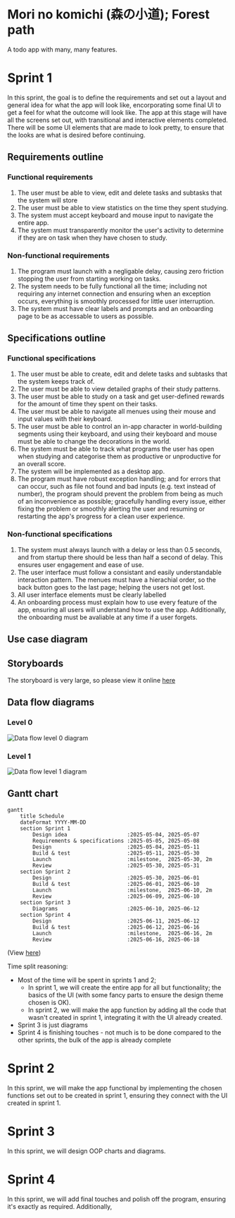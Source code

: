# Mori no komichi (森の小道); Forest path
A todo app with many, many features.

# Sprint 1
In this sprint, the goal is to define the requirements and set out a layout and general idea for what the app will look like, encorporating some final UI to get a feel for what the outcome will look like. The app at this stage will have all the screens set out, with transitional and interactive elements completed. There will be some UI elements that are made to look pretty, to ensure that the looks are what is desired before continuing.
## Requirements outline
### Functional requirements
1. The user must be able to view, edit and delete tasks and subtasks that the system will store
2. The user must be able to view statistics on the time they spent studying.
3. The system must accept keyboard and mouse input to navigate the entire app.
4. The system must transparently monitor the user's activity to determine if they are on task when they have chosen to study.
### Non-functional requirements
1. The program must launch with a negligable delay, causing zero friction stopping the user from starting working on tasks.
2. The system needs to be fully functional all the time; including not requiring any internet connection and ensuring when an exception occurs, everything is smoothly processed for little user interruption.
3. The system must have clear labels and prompts and an onboarding page to be as accessable to users as possible.
## Specifications outline
### Functional specifications
1. The user must be able to create, edit and delete tasks and subtasks that the system keeps track of.
2. The user must be able to view detailed graphs of their study patterns.
3. The user must be able to study on a task and get user-defined rewards for the amount of time they spent on their tasks.
4. The user must be able to navigate all menues using their mouse and input values with their keyboard.
5. The user must be able to control an in-app character in world-building segments using their keyboard, and using their keyboard and mouse must be able to change the decorations in the world.
6. The system must be able to track what programs the user has open when studying and categorise them as productive or unproductive for an overall score.
7. The system will be implemented as a desktop app.
8. The program must have robust exception handling; and for errors that can occur, such as file not found and bad inputs (e.g. text instead of number), the program should prevent the problem from being as much of an inconvenience as possible; gracefully handling every issue, either fixing the problem or smoothly alerting the user and resuming or restarting the app's progress for a clean user experience.
### Non-functional specifications
1. The system must always launch with a delay or less than 0.5 seconds, and from startup there should be less than half a second of delay. This ensures user engagement and ease of use.
2. The user interface must follow a consistant and easily understandable interaction pattern. The menues must have a hierachial order, so the back button goes to the last page; helping the users not get lost.
3. All user interface elements must be clearly labelled
4. An onboarding process must explain how to use every feature of the app, ensuring all users will understand how to use the app. Additionally, the onboarding must be avaliable at any time if a user forgets.
## Use case diagram
## Storyboards
The storyboard is very large, so please view it online [here](https://excalidraw.com/#json=0pviVfWcTNLK0z1RRgB37,hJraR8767Ax1RVhMA-3DlQ)
## Data flow diagrams
### Level 0
![Data flow level 0 diagram](image.png)
### Level 1
![Data flow level 1 diagram](image-1.png)
## Gantt chart
```mermaid
gantt
    title Schedule
    dateFormat YYYY-MM-DD
    section Sprint 1
        Design idea                   :2025-05-04, 2025-05-07
        Requirements & specifications :2025-05-05, 2025-05-08
        Design                        :2025-05-04, 2025-05-11
        Build & test                  :2025-05-11, 2025-05-30
        Launch                        :milestone,  2025-05-30, 2m
        Review                        :2025-05-30, 2025-05-31
    section Sprint 2
        Design                        :2025-05-30, 2025-06-01
        Build & test                  :2025-06-01, 2025-06-10
        Launch                        :milestone,  2025-06-10, 2m
        Review                        :2025-06-09, 2025-06-10
    section Sprint 3
        Diagrams                      :2025-06-10, 2025-06-12
    section Sprint 4
        Design                        :2025-06-11, 2025-06-12
        Build & test                  :2025-06-12, 2025-06-16
        Launch                        :milestone,  2025-06-16, 2m
        Review                        :2025-06-16, 2025-06-18

```
(View [here](https://mermaid.live/view#pako:eNqllE1vozAQhv-KNYeeSISBAPFxN-ppc2lPXXGx8IRYAjs19u62Uf77GtIUq0lbpR1x8Nfzjv0azx5qLRAYNFxZWyniw0rbIrmvtyhci8cxwS3eatNxSx58zNbr2Wp1nOqxtlIrcr8zUllCj6NDrLCXjSJSICfnwZI4Wcxi_2UReW0XE36Hj04a7FDZntyQfoe13MiaD9n6AF8EeHmW_Z24mJ0Gm__hZCt8Wou9_QCndMLTeMJ_cafq7bvZO9l6Xa0wIgHupbrw_H8k_v30ACN2atOLd5Jc7cokms_ia10ZkAmn33FlwL_git_B8nwHb1xJA1ckbwzv-k9EaeAKTS6KZldanQd_0CR6hdU0CfD8e1bnX7J6xE5t_wAhgsZIAcwahxF06MvG0IX9IF2B3fo3XQHzTYEb7lpbQaUOHttx9Vvr7kQa7ZotsA1ve99zu6EIvdzU6xJUAs1P7ZQFthgVgO3hH7B0OU-ypQ9Ky8xH6mefgCV5Ol_mKV0UWV6URZkdIngec8bzsvBrUEirzfpYFcfiePgPbOgx1g))

Time split reasoning:
- Most of the time will be spent in sprints 1 and 2;
    - In sprint 1, we will create the entire app for all but functionality; the basics of the UI (with some fancy parts to ensure the design theme chosen is OK).
    - In sprint 2, we will make the app function by adding all the code that wasn't created in sprint 1, integrating it with the UI already created.
- Sprint 3 is just diagrams
- Sprint 4 is finishing touches - not much is to be done compared to the other sprints, the bulk of the app is already complete

# Sprint 2
In this sprint, we will make the app functional by implementing the chosen functions set out to be created in sprint 1, ensuring they connect with the UI created in sprint 1.
# Sprint 3
In this sprint, we will design OOP charts and diagrams.
# Sprint 4
In this sprint, we will add final touches and polish off the program, ensuring it's exactly as required. Additionally, 
